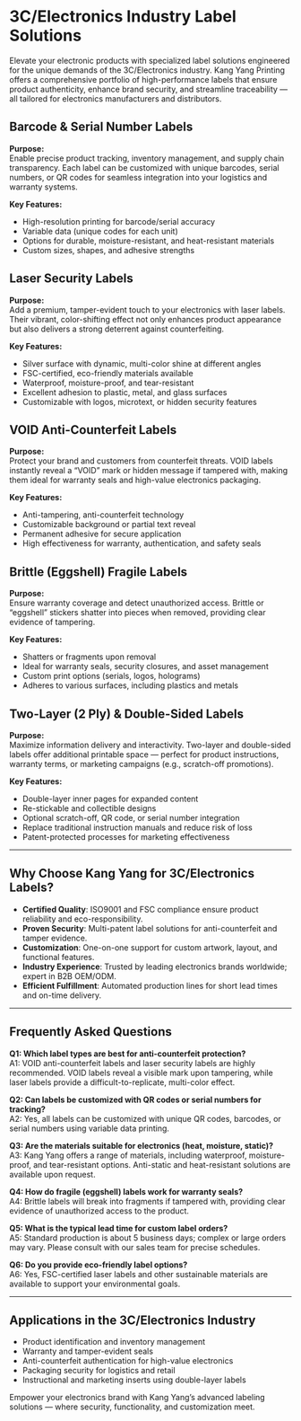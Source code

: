 # 3C/Electronics Industry Label Solutions

Elevate your electronic products with specialized label solutions engineered for the unique demands of the 3C/Electronics industry. Kang Yang Printing offers a comprehensive portfolio of high-performance labels that ensure product authenticity, enhance brand security, and streamline traceability — all tailored for electronics manufacturers and distributors.

## Barcode & Serial Number Labels

**Purpose:**  
Enable precise product tracking, inventory management, and supply chain transparency. Each label can be customized with unique barcodes, serial numbers, or QR codes for seamless integration into your logistics and warranty systems.

**Key Features:**
- High-resolution printing for barcode/serial accuracy
- Variable data (unique codes for each unit)
- Options for durable, moisture-resistant, and heat-resistant materials
- Custom sizes, shapes, and adhesive strengths

## Laser Security Labels

**Purpose:**  
Add a premium, tamper-evident touch to your electronics with laser labels. Their vibrant, color-shifting effect not only enhances product appearance but also delivers a strong deterrent against counterfeiting.

**Key Features:**
- Silver surface with dynamic, multi-color shine at different angles
- FSC-certified, eco-friendly materials available
- Waterproof, moisture-proof, and tear-resistant
- Excellent adhesion to plastic, metal, and glass surfaces
- Customizable with logos, microtext, or hidden security features

## VOID Anti-Counterfeit Labels

**Purpose:**  
Protect your brand and customers from counterfeit threats. VOID labels instantly reveal a “VOID” mark or hidden message if tampered with, making them ideal for warranty seals and high-value electronics packaging.

**Key Features:**
- Anti-tampering, anti-counterfeit technology
- Customizable background or partial text reveal
- Permanent adhesive for secure application
- High effectiveness for warranty, authentication, and safety seals

## Brittle (Eggshell) Fragile Labels

**Purpose:**  
Ensure warranty coverage and detect unauthorized access. Brittle or “eggshell” stickers shatter into pieces when removed, providing clear evidence of tampering.

**Key Features:**
- Shatters or fragments upon removal
- Ideal for warranty seals, security closures, and asset management
- Custom print options (serials, logos, holograms)
- Adheres to various surfaces, including plastics and metals

## Two-Layer (2 Ply) & Double-Sided Labels

**Purpose:**  
Maximize information delivery and interactivity. Two-layer and double-sided labels offer additional printable space — perfect for product instructions, warranty terms, or marketing campaigns (e.g., scratch-off promotions).

**Key Features:**
- Double-layer inner pages for expanded content
- Re-stickable and collectible designs
- Optional scratch-off, QR code, or serial number integration
- Replace traditional instruction manuals and reduce risk of loss
- Patent-protected processes for marketing effectiveness

---

## Why Choose Kang Yang for 3C/Electronics Labels?

- **Certified Quality**: ISO9001 and FSC compliance ensure product reliability and eco-responsibility.
- **Proven Security**: Multi-patent label solutions for anti-counterfeit and tamper evidence.
- **Customization**: One-on-one support for custom artwork, layout, and functional features.
- **Industry Experience**: Trusted by leading electronics brands worldwide; expert in B2B OEM/ODM.
- **Efficient Fulfillment**: Automated production lines for short lead times and on-time delivery.

---

## Frequently Asked Questions

**Q1: Which label types are best for anti-counterfeit protection?**  
A1: VOID anti-counterfeit labels and laser security labels are highly recommended. VOID labels reveal a visible mark upon tampering, while laser labels provide a difficult-to-replicate, multi-color effect.

**Q2: Can labels be customized with QR codes or serial numbers for tracking?**  
A2: Yes, all labels can be customized with unique QR codes, barcodes, or serial numbers using variable data printing.

**Q3: Are the materials suitable for electronics (heat, moisture, static)?**  
A3: Kang Yang offers a range of materials, including waterproof, moisture-proof, and tear-resistant options. Anti-static and heat-resistant solutions are available upon request.

**Q4: How do fragile (eggshell) labels work for warranty seals?**  
A4: Brittle labels will break into fragments if tampered with, providing clear evidence of unauthorized access to the product.

**Q5: What is the typical lead time for custom label orders?**  
A5: Standard production is about 5 business days; complex or large orders may vary. Please consult with our sales team for precise schedules.

**Q6: Do you provide eco-friendly label options?**  
A6: Yes, FSC-certified laser labels and other sustainable materials are available to support your environmental goals.

---

## Applications in the 3C/Electronics Industry

- Product identification and inventory management
- Warranty and tamper-evident seals
- Anti-counterfeit authentication for high-value electronics
- Packaging security for logistics and retail
- Instructional and marketing inserts using double-layer labels

Empower your electronics brand with Kang Yang’s advanced labeling solutions — where security, functionality, and customization meet.